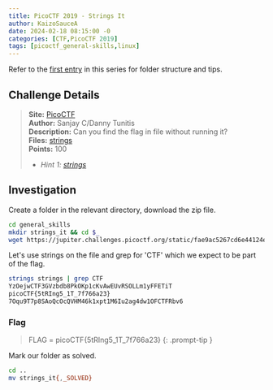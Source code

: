 ```yaml
---
title: PicoCTF 2019 - Strings It
author: KaizoSauceA
date: 2024-02-18 08:15:00 -0
categories: [CTF,PicoCTF 2019]
tags: [picoctf_general-skills,linux]
---
```


Refer to the [first entry](../picoctf2021-obedient_cat) in this series for folder structure and tips.

## Challenge Details

> **Site:** [PicoCTF](https://play.picoctf.org/)  
> **Author:** Sanjay C/Danny Tunitis  
> **Description:** Can you find the flag in file without running it?  
> **Files:** [strings](https://jupiter.challenges.picoctf.org/static/fae9ac5267cd6e44124e559b901df177/strings)  
> **Points:** 100  
> * *Hint 1: [strings](https://linux.die.net/man/1/strings)*

## Investigation

Create a folder in the relevant directory, download the zip file.

```bash
cd general_skills
mkdir strings_it && cd $_
wget https://jupiter.challenges.picoctf.org/static/fae9ac5267cd6e44124e559b901df177/strings
```

Let's use strings on the file and grep for 'CTF' which we expect to be part of the flag.

```bash
strings strings | grep CTF
YzOejwCTF3GVzbdb8PkOKp1cKvAwEUvRSOLLm1yFFETiT
picoCTF{5tRIng5_1T_7f766a23}
7Oqu9T7p8SAoQcOcQVHM46k1xpt1M6Iu2ag4dw1OFCTFRbv6
```

### Flag

> FLAG = picoCTF{5tRIng5_1T_7f766a23}
{: .prompt-tip }

Mark our folder as solved.

```bash
cd ..
mv strings_it{,_SOLVED}
```